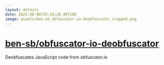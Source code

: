 ```yaml
---
layout: default
date: 2025-08-06T15:16:20.497186
image: assets/ben-sb_obfuscator-io-deobfuscator_cropped.png
---
```


# [ben-sb/obfuscator-io-deobfuscator](https://github.com/ben-sb/obfuscator-io-deobfuscator)

Deobfuscates JavaScript code from obfuscator.io
